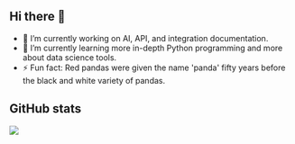 ## Hi there 👋

- 🔭 I’m currently working on AI, API, and integration documentation.
- 🌱 I’m currently learning more in-depth Python programming and more about data science tools.
- ⚡ Fun fact: Red pandas were given the name 'panda' fifty years before the black and white variety of pandas.
  
## GitHub stats

<img align="center" src="https://github-readme-stats.vercel.app/api?username=whitneymeredith&show_icons=true&theme=tokyonight&count_private=true" />
